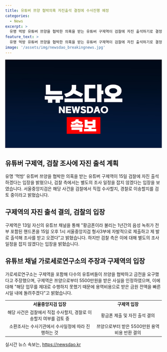 ```yaml
---
title: 유튜버 쯔양 협박의혹 자진출석 결정에 수사진행 예정
categories:
  - News
excerpt: >
  유명 먹방 유튜버 쯔양을 협박한 의혹을 받는 유튜버 구제역이 검찰에 자진 출석하기로 결정했지만, 검찰은 조사 일정을 별도로 잡겠다는 입장이다. 구제역은 쯔양으로부터 5,500만원을 받았다고 알려졌으며, 서울중앙지검은 해당 사건을 직접 수사할지, 경찰로 이송할지 여부를 검토 중이라고 밝혔다. 요즘 열흘 사이, 채널 가로세로연구소를 포함한 사이버렉카 연합 유튜버들이 쯔양을 협박하고 금전을 요구했다는 주장이 나왔다.
feature_text: >
  유명 먹방 유튜버 쯔양을 협박한 의혹을 받는 유튜버 구제역이 검찰에 자진 출석하기로 결정했지만, 검찰은 조사 일정을 별도로 잡겠다는 입장이다. 구제역은 쯔양으로부터 5,500만원을 받았다고 알려졌으며, 서울중앙지검은 해당 사건을 직접 수사할지, 경찰로 이송할지 여부를 검토 중이라고 밝혔다. 요즘 열흘 사이, 채널 가로세로연구소를 포함한 사이버렉카 연합 유튜버들이 쯔양을 협박하고 금전을 요구했다는 주장이 나왔다.
image: '/assets/img/newsdao_breakingnews.jpg'
---
```


<p><img src="/assets/img/newsdao_breakingnews.jpg" alt="firstkoreanews 속보" /></p>

<h2 data-ke-size="size26">유튜버 구제역, 검찰 조사에 자진 출석 계획</h2>

<p data-ke-size="size16">유명 '먹방' 유튜버 쯔양을 협박한 의혹을 받는 유튜버 구제역이 15일 검찰에 자진 출석하겠다는 입장을 밝혔으나, 검찰 측에서는 별도의 조사 일정을 잡지 않겠다는 입장을 보였습니다. 서울중앙지검은 해당 사건을 검찰에서 직접 수사할지, 경찰로 이송할지를 검토 중이라고 밝혔습니다.</p>

<h2 data-ke-size="size26">구제역의 자진 출석 결의, 검찰의 입장</h2>

<p data-ke-size="size16">구제역은 13일 자신의 유튜브 채널을 통해 "황금폰이라 불리는 1년간의 음성 녹취가 전부 포함된 핸드폰을 15일 오후 1시 서울중앙지검 형사3부에 자발적으로 제출하고 제 발로 출석해 조사를 받고 오겠다"고 밝혔습니다. 하지만 검찰 측은 이에 대해 별도의 조사 일정을 잡지 않겠다는 입장을 밝혔습니다.</p>

<h2 data-ke-size="size26">유튜브 채널 가로세로연구소의 주장과 구제역의 입장</h2>

<p data-ke-size="size16">가로세로연구소는 구제역을 포함해 다수의 유튜버들이 쯔양을 협박하고 금전을 요구했다고 주장했으며, 구제역은 쯔양으로부터 5500만원을 받은 사실을 인정하였으며, 이에 대해 "해당 업무를 제대로 수행하지 못했기 때문에 용역비용으로 받은 금원 전액을 빠른 시일 내에 돌려주겠다"고 밝혔습니다.</p>

<table>
    <tr>
        <td style="text-align: center; height: 17px;"><b>서울중앙지검 입장</b></td>
        <td style="text-align: center; height: 17px;"><b>구제역 입장</b></td>
    </tr>
    <tr>
        <td style="text-align: center; ">해당 사건은 검찰에서 직접 수사할지, 경찰로 이송할지 여부를 검토 중</td>
        <td style="text-align: center; ">황금폰 제출 및 자진 출석 결의</td>
    </tr>
    <tr>
        <td style="text-align: center; ">소환조사는 수사기관에서 수사일정에 따라 진행하는 것</td>
        <td style="text-align: center; ">쯔양으로부터 받은 5500만원 용역비용 반환 결의</td>
    </tr>
</table>
실시간 뉴스 속보는, <a href="https://newsdao.kr" rel="dofollow">https://newsdao.kr</a>


